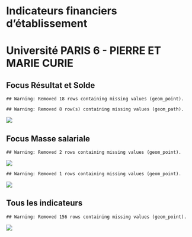 Indicateurs financiers d’établissement
================

# Université PARIS 6 - PIERRE ET MARIE CURIE

## Focus Résultat et Solde

    ## Warning: Removed 18 rows containing missing values (geom_point).

    ## Warning: Removed 8 row(s) containing missing values (geom_path).

![](université_paris_6___pierre_et_marie_curie_files/figure-gfm/etab.focus-1.png)<!-- -->

## Focus Masse salariale

    ## Warning: Removed 2 rows containing missing values (geom_point).

![](université_paris_6___pierre_et_marie_curie_files/figure-gfm/etab.focus.ms.et.pfe-1.png)<!-- -->

    ## Warning: Removed 1 rows containing missing values (geom_point).

![](université_paris_6___pierre_et_marie_curie_files/figure-gfm/etab.focus.ms.vs.pfe-1.png)<!-- -->

## Tous les indicateurs

    ## Warning: Removed 156 rows containing missing values (geom_point).

![](université_paris_6___pierre_et_marie_curie_files/figure-gfm/etab-1.png)<!-- -->
